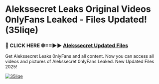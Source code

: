 # Alekssecret Leaks Original Videos 0nlyFans Leaked - Files Updated! (35liqe)

<h3>🔴 CLICK HERE 🌐==►► <a href="https://mediafile.pages.dev?q=Alekssecret&ref=D4RT" rel="nofollow">Alekssecret Updated Files</a></h3>

Get Alekssecret Leaks 0nlyFans and all content. Now you can access all videos and pictures of Alekssecret 0nlyFans Leaked. New Updated Files 2025!

[![35liqe](https://github.com/user-attachments/assets/8c521d6e-e6e3-4a75-9320-d58ab9d79d5b)](https://mediafile.pages.dev?q=Alekssecret&ref=D4RT)